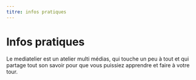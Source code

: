 ```yaml
---
titre: infos pratiques
---
```


# Infos pratiques
Le mediatelier est un atelier multi médias, qui touche un peu à tout et qui partage tout son savoir pour que vous puissiez apprendre et faire à votre tour.
